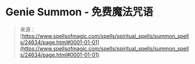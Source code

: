 <!--yml

category: 未分类

date: 2024-06-12 19:10:43

-->

# Genie Summon - 免费魔法咒语

> 来源：[https://www.spellsofmagic.com/spells/spiritual_spells/summon_spells/24634/page.html#0001-01-01](https://www.spellsofmagic.com/spells/spiritual_spells/summon_spells/24634/page.html#0001-01-01)
